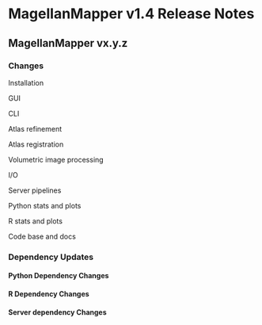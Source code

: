 # MagellanMapper v1.4 Release Notes

## MagellanMapper vx.y.z

### Changes

Installation

GUI

CLI

Atlas refinement

Atlas registration

Volumetric image processing

I/O

Server pipelines

Python stats and plots

R stats and plots

Code base and docs

### Dependency Updates

#### Python Dependency Changes

#### R Dependency Changes

#### Server dependency Changes
